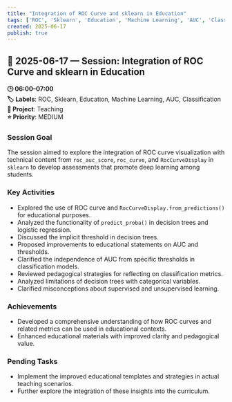 ```yaml
---
title: "Integration of ROC Curve and sklearn in Education"
tags: ['ROC', 'Sklearn', 'Education', 'Machine Learning', 'AUC', 'Classification']
created: 2025-06-17
publish: true
---
```


## 📅 2025-06-17 — Session: Integration of ROC Curve and sklearn in Education

**🕒 06:00–07:00**  
**🏷️ Labels**: ROC, Sklearn, Education, Machine Learning, AUC, Classification  
**📂 Project**: Teaching  
**⭐ Priority**: MEDIUM  


### Session Goal
The session aimed to explore the integration of ROC curve visualization with technical content from `roc_auc_score`, `roc_curve`, and `RocCurveDisplay` in `sklearn` to develop assessments that promote deep learning among students.

### Key Activities
- Explored the use of ROC curve and `RocCurveDisplay.from_predictions()` for educational purposes.
- Analyzed the functionality of `predict_proba()` in decision trees and logistic regression.
- Discussed the implicit threshold in decision trees.
- Proposed improvements to educational statements on AUC and thresholds.
- Clarified the independence of AUC from specific thresholds in classification models.
- Reviewed pedagogical strategies for reflecting on classification metrics.
- Analyzed limitations of decision trees with categorical variables.
- Clarified misconceptions about supervised and unsupervised learning.

### Achievements
- Developed a comprehensive understanding of how ROC curves and related metrics can be used in educational contexts.
- Enhanced educational materials with improved clarity and pedagogical value.

### Pending Tasks
- Implement the improved educational templates and strategies in actual teaching scenarios.
- Further explore the integration of these insights into the curriculum.
